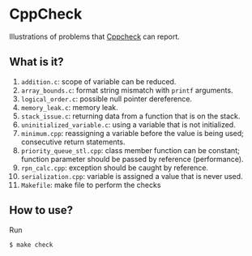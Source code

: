 # CppCheck
Illustrations of problems that [Cppcheck](http://cppcheck.sourceforge.net/)
can report.

## What is it?
1. `addition.c`: scope of variable can be reduced.
1. `array_bounds.c`: format string mismatch with `printf` arguments.
1. `logical_order.c`: possible null pointer dereference.
1. `memory_leak.c`: memory leak.
1. `stack_issue.c`: returning data from a function that is on the stack.
1. `uninitialized_variable.c`: using a variable that is not initialized.
1. `minimum.cpp`: reassigning a variable before the value is being used;
    consecutive return statements.
1. `priority_queue_stl.cpp`: class member function can be constant;
    function parameter should be passed by reference (performance).
1. `rpn_calc.cpp`: exception should be caught by reference.
1. `serialization.cpp`: variable is assigned a value that is never used.
1. `Makefile`: make file to perform the checks

## How to use?
Run
```bash
$ make check
```
